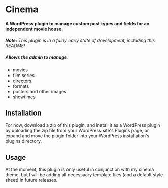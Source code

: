 # Cinema

#### A WordPress plugin to manage custom post types and fields for an independent movie house.

_**Note:** This plugin is in a fairly early state of development, including this README!_

##### Allows the admin to manage:
* movies
* film series
* directors
* formats
* posters and other images
* showtimes

## Installation
For now, download a zip of this plugin, and install it as a WordPress plugin by uploading the zip file 
from your WordPress site's Plugins page, or expand and move the plugin folder into your WordPress 
installation's plugins directory. 

## Usage
At the moment, this plugin is only useful in conjunction with my cinema theme, but I will 
be adding all necessaary template files (and a default style sheet) in future releases.
